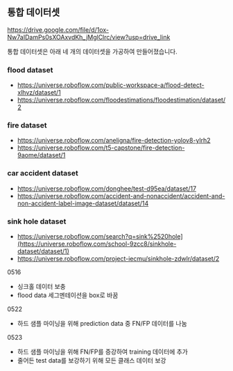 ## 통합 데이터셋     
[https://drive.google.com/file/d/1ox-Nw7aIDamPs0sXOAxvdKh_jMglClrc/view?usp=drive_link    ](https://drive.google.com/drive/folders/1LH9FdjDlkFQWgh_oQGdhmS43oU_TkjoJ?usp=drive_link)

통합 데이터셋은 아래 네 개의 데이터셋을 가공하여 만들어졌습니다.   

### flood dataset    
- https://universe.roboflow.com/public-workspace-a/flood-detect-xlhvz/dataset/1
- https://universe.roboflow.com/floodestimations/floodestimation/dataset/2

### fire dataset    
- https://universe.roboflow.com/aneligna/fire-detection-yolov8-ylrh2
- https://universe.roboflow.com/t5-capstone/fire-detection-9aome/dataset/1

### car accident dataset    
- https://universe.roboflow.com/donghee/test-d95ea/dataset/17
- https://universe.roboflow.com/accident-and-nonaccident/accident-and-non-accident-label-image-dataset/dataset/14

### sink hole dataset
- https://universe.roboflow.com/search?q=sink%2520hole](https://universe.roboflow.com/school-9zcc8/sinkhole-dataset/dataset/1)
- https://universe.roboflow.com/project-iecmu/sinkhole-zdwlr/dataset/2


0516
- 싱크홀 데이터 보충
- flood data 세그멘테이션을 box로 바꿈

0522
- 하드 샘플 마이닝을 위해 prediction data 중 FN/FP 데이터를 나눔

0523
- 하드 샘플 마이닝을 위해 FN/FP를 증강하여 training 데이터에 추가
- 줄어든 test data를 보강하기 위해 모든 클래스 데이터 보강
